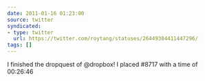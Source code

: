 ```yaml
---
date: 2011-01-16 01:23:00
source: twitter
syndicated:
- type: twitter
  url: https://twitter.com/roytang/statuses/26449304411447296/
tags: []
---
```


I finished the dropquest of @dropbox! I placed #8717 with a time of 00:26:46